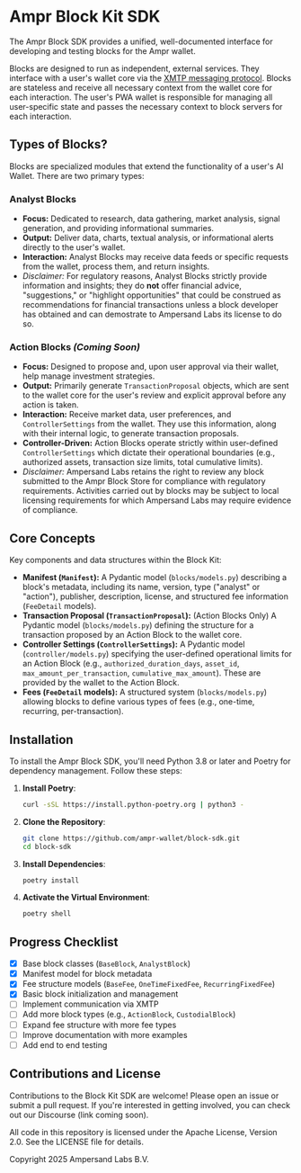 # Ampr Block Kit SDK

The Ampr Block SDK provides a unified, well-documented interface for developing and testing blocks for the Ampr wallet.

Blocks are designed to run as independent, external services. They interface with a user's wallet core via the [XMTP messaging protocol](https://xmtp.org/). Blocks are stateless and receive all necessary context from the wallet core for each interaction. The user's PWA wallet is responsible for managing all user-specific state and passes the necessary context to block servers for each interaction.

## Types of Blocks?

Blocks are specialized modules that extend the functionality of a user's AI Wallet. There are two primary types:

### Analyst Blocks
*   **Focus:** Dedicated to research, data gathering, market analysis, signal generation, and providing informational summaries.
*   **Output:** Deliver data, charts, textual analysis, or informational alerts directly to the user's wallet.
*   **Interaction:** Analyst Blocks may receive data feeds or specific requests from the wallet, process them, and return insights.
*   *Disclaimer:* For regulatory reasons, Analyst Blocks strictly provide information and insights; they do **not** offer financial advice, "suggestions," or "highlight opportunities" that could be construed as recommendations for financial transactions unless a block developer has obtained and can demostrate to Ampersand Labs its license to do so.

### Action Blocks *(Coming Soon)*
*   **Focus:** Designed to propose and, upon user approval via their wallet, help manage investment strategies.
*   **Output:** Primarily generate `TransactionProposal` objects, which are sent to the wallet core for the user's review and explicit approval before any action is taken.
*   **Interaction:** Receive market data, user preferences, and `ControllerSettings` from the wallet. They use this information, along with their internal logic, to generate transaction proposals.
*   **Controller-Driven:** Action Blocks operate strictly within user-defined `ControllerSettings` which dictate their operational boundaries (e.g., authorized assets, transaction size limits, total cumulative limits).
*   *Disclaimer:* Ampersand Labs retains the right to review any block submitted to the Ampr Block Store for compliance with regulatory requirements. Activities carried out by blocks may be subject to local licensing requirements for which Ampersand Labs may require evidence of compliance.


## Core Concepts

Key components and data structures within the Block Kit:

-   **Manifest (`Manifest`):** A Pydantic model (`blocks/models.py`) describing a block's metadata, including its name, version, type ("analyst" or "action"), publisher, description, license, and structured fee information (`FeeDetail` models).
-   **Transaction Proposal (`TransactionProposal`):** (Action Blocks Only) A Pydantic model (`blocks/models.py`) defining the structure for a transaction proposed by an Action Block to the wallet core.
-   **Controller Settings (`ControllerSettings`):** A Pydantic model (`controller/models.py`) specifying the user-defined operational limits for an Action Block (e.g., `authorized_duration_days`, `asset_id`, `max_amount_per_transaction`, `cumulative_max_amount`). These are provided by the wallet to the Action Block.
-   **Fees (`FeeDetail` models):** A structured system (`blocks/models.py`) allowing blocks to define various types of fees (e.g., one-time, recurring, per-transaction).

## Installation

To install the Ampr Block SDK, you'll need Python 3.8 or later and Poetry for dependency management. Follow these steps:

1. **Install Poetry**:
   ```sh
   curl -sSL https://install.python-poetry.org | python3 -
   ```

2. **Clone the Repository**:
   ```sh
   git clone https://github.com/ampr-wallet/block-sdk.git
   cd block-sdk
   ```

3. **Install Dependencies**:
   ```sh
   poetry install
   ```

4. **Activate the Virtual Environment**:
   ```sh
   poetry shell
   ```
   
## Progress Checklist

- [x] Base block classes (`BaseBlock`, `AnalystBlock`)
- [x] Manifest model for block metadata
- [x] Fee structure models (`BaseFee`, `OneTimeFixedFee`, `RecurringFixedFee`)
- [x] Basic block initialization and management
- [ ] Implement communication via XMTP
- [ ] Add more block types (e.g., `ActionBlock`, `CustodialBlock`)
- [ ] Expand fee structure with more fee types
- [ ] Improve documentation with more examples
- [ ] Add end to end testing

## Contributions and License

Contributions to the Block Kit SDK are welcome! Please open an issue or submit a pull request. If you're interested in getting involved, you can check out our Discourse (link coming soon).

All code in this repository is licensed under the Apache License, Version 2.0. See the LICENSE file for details.

Copyright 2025 Ampersand Labs B.V.

